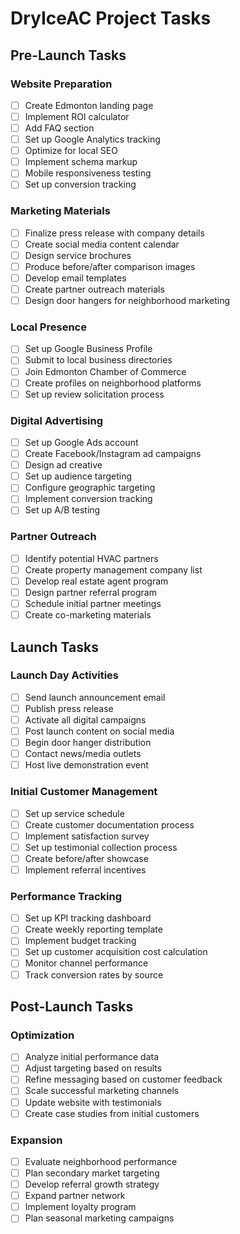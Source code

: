 # DryIceAC Project Tasks

## Pre-Launch Tasks

### Website Preparation
- [ ] Create Edmonton landing page
- [ ] Implement ROI calculator
- [ ] Add FAQ section
- [ ] Set up Google Analytics tracking
- [ ] Optimize for local SEO
- [ ] Implement schema markup
- [ ] Mobile responsiveness testing
- [ ] Set up conversion tracking

### Marketing Materials
- [ ] Finalize press release with company details
- [ ] Create social media content calendar
- [ ] Design service brochures
- [ ] Produce before/after comparison images
- [ ] Develop email templates
- [ ] Create partner outreach materials
- [ ] Design door hangers for neighborhood marketing

### Local Presence
- [ ] Set up Google Business Profile
- [ ] Submit to local business directories
- [ ] Join Edmonton Chamber of Commerce
- [ ] Create profiles on neighborhood platforms
- [ ] Set up review solicitation process

### Digital Advertising
- [ ] Set up Google Ads account
- [ ] Create Facebook/Instagram ad campaigns
- [ ] Design ad creative
- [ ] Set up audience targeting
- [ ] Configure geographic targeting
- [ ] Implement conversion tracking
- [ ] Set up A/B testing

### Partner Outreach
- [ ] Identify potential HVAC partners
- [ ] Create property management company list
- [ ] Develop real estate agent program
- [ ] Design partner referral program
- [ ] Schedule initial partner meetings
- [ ] Create co-marketing materials

## Launch Tasks

### Launch Day Activities
- [ ] Send launch announcement email
- [ ] Publish press release
- [ ] Activate all digital campaigns
- [ ] Post launch content on social media
- [ ] Begin door hanger distribution
- [ ] Contact news/media outlets
- [ ] Host live demonstration event

### Initial Customer Management
- [ ] Set up service schedule
- [ ] Create customer documentation process
- [ ] Implement satisfaction survey
- [ ] Set up testimonial collection process
- [ ] Create before/after showcase
- [ ] Implement referral incentives

### Performance Tracking
- [ ] Set up KPI tracking dashboard
- [ ] Create weekly reporting template
- [ ] Implement budget tracking
- [ ] Set up customer acquisition cost calculation
- [ ] Monitor channel performance
- [ ] Track conversion rates by source

## Post-Launch Tasks

### Optimization
- [ ] Analyze initial performance data
- [ ] Adjust targeting based on results
- [ ] Refine messaging based on customer feedback
- [ ] Scale successful marketing channels
- [ ] Update website with testimonials
- [ ] Create case studies from initial customers

### Expansion
- [ ] Evaluate neighborhood performance
- [ ] Plan secondary market targeting
- [ ] Develop referral growth strategy
- [ ] Expand partner network
- [ ] Implement loyalty program
- [ ] Plan seasonal marketing campaigns